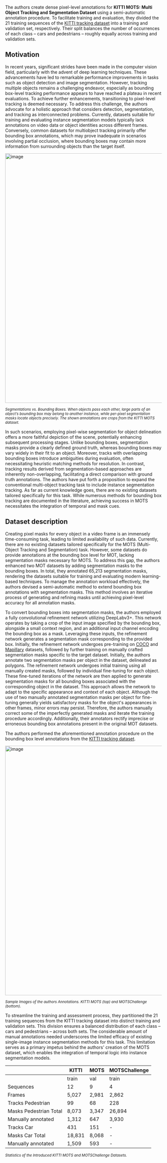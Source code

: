 The authors create dense pixel-level annotations for **KITTI MOTS: Multi Object Tracking and Segmentation Dataset** using a semi-automatic annotation procedure. To facilitate training and evaluation, they divided the 21 training sequences of the [KITTI tracking dataset](https://www.cvlibs.net/datasets/kitti/index.php) into a training and validation set, respectively. Their split balances the number of occurrences of each class – cars and pedestrians – roughly equally across training and validation sets.

## Motivation

In recent years, significant strides have been made in the computer vision field, particularly with the advent of deep learning techniques. These advancements have led to remarkable performance improvements in tasks such as object detection and image segmentation. However, tracking multiple objects remains a challenging endeavor, especially as bounding box-level tracking performance appears to have reached a plateau in recent evaluations. To achieve further enhancements, transitioning to pixel-level tracking is deemed necessary. To address this challenge, the authors advocate for a holistic approach that considers detection, segmentation, and tracking as interconnected problems. Currently, datasets suitable for training and evaluating instance segmentation models typically lack annotations on video data or object identities across different frames. Conversely, common datasets for multiobject tracking primarily offer bounding box annotations, which may prove inadequate in scenarios involving partial occlusion, where bounding boxes may contain more information from surrounding objects than the target itself.

<img src="https://github.com/dataset-ninja/kitti-mots/assets/120389559/d8f9aac1-6a7d-4da9-a13a-59e3fc23c3f7" alt="image" width="800">

<span style="font-size: smaller; font-style: italic;">Segmentations vs. Bounding Boxes. When objects pass each other, large parts of an object’s bounding box may belong to another instance, while per-pixel segmentation masks locate objects precisely. The shown annotations are crops from the KITTI MOTS dataset.</span>

In such scenarios, employing pixel-wise segmentation for object delineation offers a more faithful depiction of the scene, potentially enhancing subsequent processing stages. Unlike bounding boxes, segmentation masks provide a clearly defined ground truth, whereas bounding boxes may vary widely in their fit to an object. Moreover, tracks with overlapping bounding boxes introduce ambiguities during evaluation, often necessitating heuristic matching methods for resolution. In contrast, tracking results derived from segmentation-based approaches are inherently non-overlapping, facilitating a direct comparison with ground truth annotations. The authors have put forth a proposition to expand the conventional multi-object tracking task to include instance segmentation tracking. As far as current knowledge goes, there are no existing datasets tailored specifically for this task. While numerous methods for bounding box tracking are documented in the literature, achieving success in MOTS necessitates the integration of temporal and mask cues.

## Dataset description

Creating pixel masks for every object in a video frame is an immensely time-consuming task, leading to limited availability of such data. Currently, there are no existing datasets tailored specifically for the MOTS (Multi-Object Tracking and Segmentation) task. However, some datasets do provide annotations at the bounding box level for MOT, lacking segmentation masks necessary for MOTS. To address this gap, the authors enhanced two MOT datasets by adding segmentation masks to the bounding boxes. In total, they annotated 65,213 segmentation masks, rendering the datasets suitable for training and evaluating modern learning-based techniques. To manage the annotation workload effectively, the authors devised a semi-automatic method to extend bounding box annotations with segmentation masks. This method involves an iterative process of generating and refining masks until achieving pixel-level accuracy for all annotation masks.

To convert bounding boxes into segmentation masks, the authors employed a fully convolutional refinement network utilizing DeepLabv3+. This network operates by taking a crop of the input image specified by the bounding box, alongside a small context region, and an additional input channel encoding the bounding box as a mask. Leveraging these inputs, the refinement network generates a segmentation mask corresponding to the provided box. Initially, the refinement network undergoes pre-training on [COCO](https://cocodataset.org/#home) and [Mapillary](https://www.mapillary.com/datasets) datasets, followed by further training on manually crafted segmentation masks specific to the target dataset. Initially, the authors annotate two segmentation masks per object in the dataset, delineated as polygons. The refinement network undergoes initial training using all manually created masks, followed by individual fine-tuning for each object. These fine-tuned iterations of the network are then applied to generate segmentation masks for all bounding boxes associated with the corresponding object in the dataset. This approach allows the network to adapt to the specific appearance and context of each object. Although the use of two manually annotated segmentation masks per object for fine-tuning generally yields satisfactory masks for the object's appearances in other frames, minor errors may persist. Therefore, the authors manually correct some of the imperfectly generated masks and iterate the training procedure accordingly. Additionally, their annotators rectify imprecise or erroneous bounding box annotations present in the original MOT datasets.

The authors performed the aforementioned annotation procedure on the bounding box level annotations from the [KITTI tracking dataset](https://www.cvlibs.net/datasets/kitti/index.php). 

<img src="https://github.com/dataset-ninja/kitti-mots/assets/120389559/0f7ae9d6-fe53-4e01-b6db-79e3e9c209cb" alt="image" width="800">

<span style="font-size: smaller; font-style: italic;">Sample Images of the authors Annotations. KITTI MOTS (top) and MOTSChallenge (bottom).</span>

To streamline the training and assessment process, they partitioned the 21 training sequences from the KITTI tracking dataset into distinct training and validation sets. This division ensures a balanced distribution of each class – cars and pedestrians – across both sets. The considerable amount of manual annotations needed underscores the limited efficacy of existing single-image instance segmentation methods for this task. This limitation serves as a primary impetus behind the authors' creation of the MOTS dataset, which enables the integration of temporal logic into instance segmentation models.

|                | KITTI   | MOTS  | MOTSChallenge |
|----------------|---------|-------|---------------|
|                | train   | val   | train         |
| Sequences      | 12      | 9     | 4             |
| Frames         | 5,027   | 2,981 | 2,862         |
| Tracks Pedestrian | 99   | 68    | 228           |
| Masks Pedestrian Total | 8,073 | 3,347 | 26,894  |
| Manually annotated    | 1,312 | 647   | 3,930     |
| Tracks Car     | 431     | 151   | -             |
| Masks Car Total | 18,831 | 8,068 | -             |
| Manually annotated    | 1,509 | 593   | -          |

<span style="font-size: smaller; font-style: italic;">Statistics of the Introduced KITTI MOTS and MOTSChallenge Datasets.</span>



